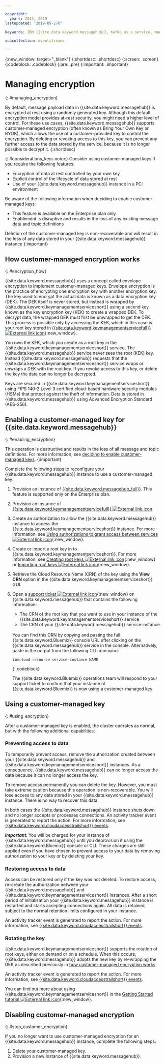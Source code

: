 ```yaml
---

copyright:
  years: 2015, 2019
lastupdated: "2019-09-27k"

keywords: IBM {{site.data.keyword.messagehub}}, Kafka as a service, managed Apache Kafka, BYOK

subcollection: eventstreams

---
```


{:new_window: target="_blank"}
{:shortdesc: .shortdesc}
{:screen: .screen}
{:codeblock: .codeblock}
{:pre: .pre}
{:important: .important}


# Managing encryption
{: #managing_encryption}

By default, message payload data in {{site.data.keyword.messagehub}} is encrypted at rest using a randomly generated key. Although this default encryption model provides at-rest security, you might need a higher level of control. For these use cases, {{site.data.keyword.messagehub}} supports customer-managed encryption (often known as Bring Your Own Key or BYOK), which allows the use of a customer-provided key to control the encryption. By deleting or revoking access to this key, you can prevent any further access to the data stored by the service, because it is no longer possible to decrypt it.
{:shortdesc}

{: #considerations_keys notoc}
Consider using customer-managed keys if you require the following features:
- Encryption of data at rest controlled by your own key
- Explicit control of the lifecycle of data stored at rest<!--, which is achieved by deleting or removing access to the key. For example, crypto-shredding-->
- Use of your {{site.data.keyword.messagehub}} instance in a PCI environment

Be aware of the following information when deciding to enable customer-managed keys: 
- This feature is available on the Enterprise plan only
- Enablement is disruptive and results in the loss of any existing message data and topic definitions

Deletion of the customer-managed key is non-recoverable and will result in the loss of any data stored in your {{site.data.keyword.messagehub}} instance
{:important}

## How customer-managed encryption works
{: #encryption_how}

{{site.data.keyword.messagehub}} uses a concept called envelope encryption to implement customer-managed keys. Envelope encryption is the practice of encrypting one encryption key with another encryption key. The key used to encrypt the actual data is known as a data encryption key (DEK). The DEK itself is never stored, but instead is wrapped by {{site.data.keyword.keymanagementserviceshort}} using a second key known as the key encryption key (KEK) to create a wrapped DEK. To decrypt data, the wrapped DEK must first be unwrapped to get the DEK. This process is possible only by accessing the KEK, which in this case is your root key stored in [{{site.data.keyword.keymanagementservicefull}} ![External link icon](../../icons/launch-glyph.svg "External link icon")](/docs/services/key-protect?topic=key-protect-about){:new_window}. 

You own the KEK, which you create as a root key in the {{site.data.keyword.keymanagementserviceshort}} service. The {{site.data.keyword.messagehub}} service never sees the root (KEK) key. Instead {{site.data.keyword.messagehub}} requests that the {{site.data.keyword.keymanagementserviceshort}} service wraps or unwraps a DEK with the root key. If you revoke access to this key, or delete the key the data can no longer be decrypted.

Keys are secured in {{site.data.keyword.keymanagementserviceshort}} using FIPS 140-2 Level 3 certified cloud-based hardware security modules (HSMs) that protect against the theft of information. Data is stored in {{site.data.keyword.messagehub}} using Advanced Encryption Standard (AES-256).

## Enabling a customer-managed key for {{site.data.keyword.messagehub}}
{: #enabling_encryption}

This operation is destructive and results in the loss of all message and topic definitions. For more information, see [deciding to enable customer-managed keys](/docs/services/EventStreams?topic=eventstreams-managing_encryption#considerations_keys).
{:important}

Complete the following steps to reconfigure your {{site.data.keyword.messagehub}} instance to use a customer-managed key:

1. Provision an instance of [{{site.data.keyword.messagehub_full}}](/docs/services/EventStreams?topic=eventstreams-getting_started). This feature is supported only on the Enterprise plan.
2. Provision an instance of [{{site.data.keyword.keymanagementservicefull}} ![External link icon](../../icons/launch-glyph.svg "External link icon")](/docs/services/key-protect?topic=key-protect-provision).
3. Create an authorization to allow the {{site.data.keyword.messagehub}} instance to access the {{site.data.keyword.keymanagementserviceshort}} instance. For more information, see [Using authorizations to grant access between services ![External link icon](../../icons/launch-glyph.svg "External link icon")](/docs/iam?topic=iam-serviceauth){:new_window}.
4. Create or import a root key in to {{site.data.keyword.keymanagementserviceshort}}. For more information, see [Creating root keys ![External link icon](../../icons/launch-glyph.svg "External link icon")](/docs/services/key-protect?topic=key-protect-create-root-keys){:new_window} or [Importing root keys ![External link icon](../../icons/launch-glyph.svg "External link icon")](/docs/services/key-protect?topic=key-protect-import-root-keys){:new_window}.
5. Retrieve the Cloud Resource Name (CRN) of the key using the **View CRN** option in the {{site.data.keyword.keymanagementserviceshort}} GUI.
6. Open a [support ticket ![External link icon](../../icons/launch-glyph.svg "External link icon")](/docs/get-support?topic=get-support-getting-customer-support#using-avatar){:new_window} on {{site.data.keyword.messagehub}} that contains the following information:
   * The CRN of the root key that you want to use in your instance of the {{site.data.keyword.keymanagementserviceshort}} service 
   * The CRN of your {{site.data.keyword.messagehub}} service instance
   <br/>
   You can find this CRN by copying and pasting the full {{site.data.keyword.Bluemix}} console URL after clicking on the {{site.data.keyword.messagehub}} service in the console. Alternatively, paste in the output from the following CLI command:

      ```
      ibmcloud resource service-instance NAME
      ```
      {: codeblock}

   The {{site.data.keyword.Bluemix}} operations team will respond to your support ticket to confirm that your instance of {{site.data.keyword.Bluemix}} is now using a customer-managed key.

## Using a customer-managed key
{: #using_encryption}

After a customer-managed key is enabled, the cluster operates as normal, but with the following additional capabilities:

### Preventing access to data

To temporarily prevent access, remove the authorization created between your {{site.data.keyword.messagehub}} and {{site.data.keyword.keymanagementserviceshort}} instances. As a consequence, {{site.data.keyword.messagehub}} can no longer access the data because it can no longer access the key. 

To remove access permanently you can delete the key. However, you must take extreme caution because this operation is non-recoverable. You will lose access to any data stored in your {{site.data.keyword.messagehub}} instance. There is no way to recover this data.

In both cases the {{site.data.keyword.messagehub}} instance shuts down and no longer accepts or processes connections. An activity tracker event is generated to report the action. For more information, see [{{site.data.keyword.cloudaccesstrailshort}} events](/docs/services/EventStreams?topic=eventstreams-at_events).

***Important:*** You will be charged for your instance of {{site.data.keyword.messagehub}} until you deprovision it using the {{site.data.keyword.Bluemix}} console or CLI. These charges are still applied even if you have chosen to prevent access to your data by removing authorization to your key or by deleting your key.

### Restoring access to data

Access can be restored only if the key was not deleted. To restore access, re-create the authorization between your {{site.data.keyword.messagehub}} and {{site.data.keyword.keymanagementserviceshort}} instances. After a short period of initialization your {{site.data.keyword.messagehub}} instance is restarted and starts accepting connections again. All data is retained, subject to the normal retention limits configured in your instance.

An activity tracker event is generated to report the action. For more information, see [{{site.data.keyword.cloudaccesstrailshort}} events](/docs/services/EventStreams?topic=eventstreams-at_events).

### Rotating the key

{{site.data.keyword.keymanagementserviceshort}} supports the rotation of root keys, either on demand or on a schedule. When this occurs, {{site.data.keyword.messagehub}} adopts the new key by re-wrapping the DEK as described previously in [how customer-managed encryption works](/docs/services/EventStreams?topic=eventstreams-managing_encryption#encryption_how). 

An activity tracker event is generated to report the action. For more information, see [{{site.data.keyword.cloudaccesstrailshort}} events](/docs/services/EventStreams?topic=eventstreams-at_events).

You can find out more about using {{site.data.keyword.keymanagementserviceshort}} in the [Getting Started tutorial ![External link icon](../../icons/launch-glyph.svg "External link icon")](/docs/services/key-protect?topic=key-protect-getting-started-tutorial){:new_window}. 

## Disabling customer-managed encryption
{: #stop_customer_encryption}

If you no longer want to use customer-managed encryption for an {{site.data.keyword.messagehub}} instance, complete the following steps:
1. Delete your customer-managed key.
2. Provision a new instance of {{site.data.keyword.messagehub}}.







